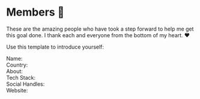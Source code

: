 # Members 🙌
These are the amazing people who have took a step forward to help me get this goal done. I thank each and everyone from the bottom of my heart. ❤

Use this template to introduce yourself:  

Name:  
Country:  
About:  
Tech Stack:  
Social Handles:  
Website:  